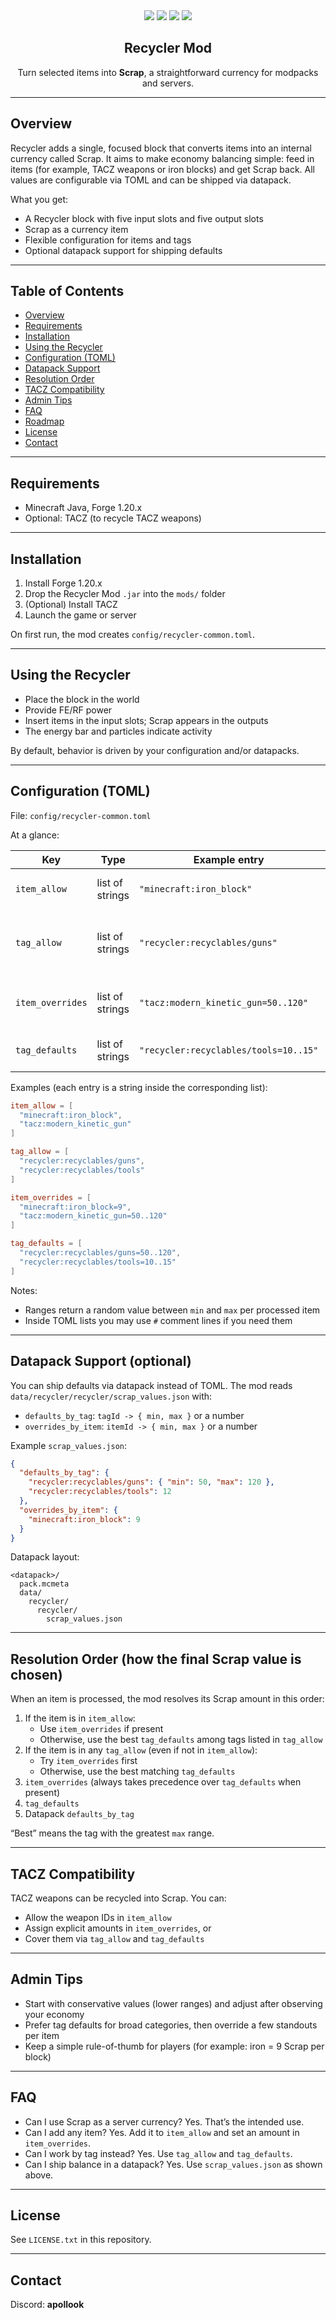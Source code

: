 <div align="center">

<img src="https://img.shields.io/badge/Forge-1.20.x-3C6E71?style=for-the-badge" />
<img src="https://img.shields.io/badge/Minecraft-Java-6AA84F?style=for-the-badge" />
<img src="https://img.shields.io/badge/Status-Active-6C63FF?style=for-the-badge" />
<img src="https://img.shields.io/badge/License-MIT-111111?style=for-the-badge" />

<h2>Recycler Mod</h2>

<p>Turn selected items into <b>Scrap</b>, a straightforward currency for modpacks and servers.</p>

</div>

---

## Overview

Recycler adds a single, focused block that converts items into an internal currency called Scrap. It aims to make economy balancing simple: feed in items (for example, TACZ weapons or iron blocks) and get Scrap back. All values are configurable via TOML and can be shipped via datapack.

What you get:

- A Recycler block with five input slots and five output slots
- Scrap as a currency item
- Flexible configuration for items and tags
- Optional datapack support for shipping defaults

---

## Table of Contents

- [Overview](#overview)
- [Requirements](#requirements)
- [Installation](#installation)
- [Using the Recycler](#using-the-recycler)
- [Configuration (TOML)](#configuration-toml)
- [Datapack Support](#datapack-support-optional)
- [Resolution Order](#resolution-order-how-the-final-scrap-value-is-chosen)
- [TACZ Compatibility](#tacz-compatibility)
- [Admin Tips](#admin-tips)
- [FAQ](#faq)
- [Roadmap](#roadmap)
- [License](#license)
- [Contact](#contact)

---

## Requirements

- Minecraft Java, Forge 1.20.x
- Optional: TACZ (to recycle TACZ weapons)

---

## Installation

1) Install Forge 1.20.x
2) Drop the Recycler Mod `.jar` into the `mods/` folder
3) (Optional) Install TACZ
4) Launch the game or server

On first run, the mod creates `config/recycler-common.toml`.

---

## Using the Recycler

- Place the block in the world
- Provide FE/RF power
- Insert items in the input slots; Scrap appears in the outputs
- The energy bar and particles indicate activity

By default, behavior is driven by your configuration and/or datapacks.

---

## Configuration (TOML)

File: `config/recycler-common.toml`

At a glance:

| Key             | Type               | Example entry                                  | Notes |
|-----------------|--------------------|------------------------------------------------|-------|
| `item_allow`    | list of strings    | `"minecraft:iron_block"`                      | Explicitly recyclable items |
| `tag_allow`     | list of strings    | `"recycler:recyclables/guns"`                 | Tags whose members can be recycled |
| `item_overrides`| list of strings    | `"tacz:modern_kinetic_gun=50..120"`          | Scrap per item (fixed or range) |
| `tag_defaults`  | list of strings    | `"recycler:recyclables/tools=10..15"`        | Scrap per tag (fixed or range) |

Examples (each entry is a string inside the corresponding list):

```toml
item_allow = [
  "minecraft:iron_block",
  "tacz:modern_kinetic_gun"
]

tag_allow = [
  "recycler:recyclables/guns",
  "recycler:recyclables/tools"
]

item_overrides = [
  "minecraft:iron_block=9",
  "tacz:modern_kinetic_gun=50..120"
]

tag_defaults = [
  "recycler:recyclables/guns=50..120",
  "recycler:recyclables/tools=10..15"
]
```

Notes:

- Ranges return a random value between `min` and `max` per processed item
- Inside TOML lists you may use `#` comment lines if you need them

---

## Datapack Support (optional)

You can ship defaults via datapack instead of TOML. The mod reads `data/recycler/recycler/scrap_values.json` with:

- `defaults_by_tag`: `tagId -> { min, max }` or a number
- `overrides_by_item`: `itemId -> { min, max }` or a number

Example `scrap_values.json`:

```json
{
  "defaults_by_tag": {
    "recycler:recyclables/guns": { "min": 50, "max": 120 },
    "recycler:recyclables/tools": 12
  },
  "overrides_by_item": {
    "minecraft:iron_block": 9
  }
}
```

Datapack layout:

```
<datapack>/
  pack.mcmeta
  data/
    recycler/
      recycler/
        scrap_values.json
```

---

## Resolution Order (how the final Scrap value is chosen)

When an item is processed, the mod resolves its Scrap amount in this order:

1) If the item is in `item_allow`:
   - Use `item_overrides` if present
   - Otherwise, use the best `tag_defaults` among tags listed in `tag_allow`
2) If the item is in any `tag_allow` (even if not in `item_allow`):
   - Try `item_overrides` first
   - Otherwise, use the best matching `tag_defaults`
3) `item_overrides` (always takes precedence over `tag_defaults` when present)
4) `tag_defaults`
5) Datapack `defaults_by_tag`

“Best” means the tag with the greatest `max` range.

---

## TACZ Compatibility

TACZ weapons can be recycled into Scrap. You can:

- Allow the weapon IDs in `item_allow`
- Assign explicit amounts in `item_overrides`, or
- Cover them via `tag_allow` and `tag_defaults`

---

## Admin Tips

- Start with conservative values (lower ranges) and adjust after observing your economy
- Prefer tag defaults for broad categories, then override a few standouts per item
- Keep a simple rule-of-thumb for players (for example: iron = 9 Scrap per block)

---

## FAQ

- Can I use Scrap as a server currency? Yes. That’s the intended use.
- Can I add any item? Yes. Add it to `item_allow` and set an amount in `item_overrides`.
- Can I work by tag instead? Yes. Use `tag_allow` and `tag_defaults`.
- Can I ship balance in a datapack? Yes. Use `scrap_values.json` as shown above.

---

## License

See `LICENSE.txt` in this repository.

---

## Contact

Discord: **apollook**


